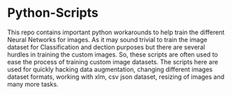 # Python-Scripts

This repo contains important python workarounds to help train the different Neural Networks for images. As it may sound trivial to train the image dataset for Classification and dection purposes but there are several hurdles in training the custom images. So, these scripts are often used to ease the process of training custom image datasets. The scripts here are used for quickly hacking data augmentation, changing different images dataset formats, working with xlm, csv json dataset, resizing of images and many more tasks.  
